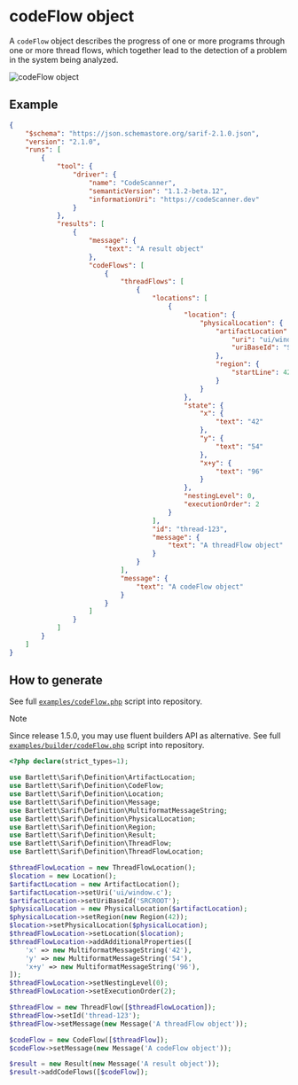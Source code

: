 <!-- markdownlint-disable MD013 -->
# codeFlow object

A `codeFlow` object describes the progress of one or more programs through one or more thread flows,
which together lead to the detection of a problem in the system being analyzed.

![codeFlow object](../assets/images/reference-code-flow.graphviz.svg)

## Example

```json
{
    "$schema": "https://json.schemastore.org/sarif-2.1.0.json",
    "version": "2.1.0",
    "runs": [
        {
            "tool": {
                "driver": {
                    "name": "CodeScanner",
                    "semanticVersion": "1.1.2-beta.12",
                    "informationUri": "https://codeScanner.dev"
                }
            },
            "results": [
                {
                    "message": {
                        "text": "A result object"
                    },
                    "codeFlows": [
                        {
                            "threadFlows": [
                                {
                                    "locations": [
                                        {
                                            "location": {
                                                "physicalLocation": {
                                                    "artifactLocation": {
                                                        "uri": "ui/window.c",
                                                        "uriBaseId": "SRCROOT"
                                                    },
                                                    "region": {
                                                        "startLine": 42
                                                    }
                                                }
                                            },
                                            "state": {
                                                "x": {
                                                    "text": "42"
                                                },
                                                "y": {
                                                    "text": "54"
                                                },
                                                "x+y": {
                                                    "text": "96"
                                                }
                                            },
                                            "nestingLevel": 0,
                                            "executionOrder": 2
                                        }
                                    ],
                                    "id": "thread-123",
                                    "message": {
                                        "text": "A threadFlow object"
                                    }
                                }
                            ],
                            "message": {
                                "text": "A codeFlow object"
                            }
                        }
                    ]
                }
            ]
        }
    ]
}
```

## How to generate

See full [`examples/codeFlow.php`][example-script] script into repository.

> [!NOTE]
> Since release 1.5.0, you may use fluent builders API as alternative.
> See full [`examples/builder/codeFlow.php`][example-builder] script into repository.

[example-script]: https://github.com/llaville/sarif-php-sdk/blob/master/examples/codeFlow.php
[example-builder]: https://github.com/llaville/sarif-php-sdk/blob/master/examples/builder/codeFlow.php

```php
<?php declare(strict_types=1);

use Bartlett\Sarif\Definition\ArtifactLocation;
use Bartlett\Sarif\Definition\CodeFlow;
use Bartlett\Sarif\Definition\Location;
use Bartlett\Sarif\Definition\Message;
use Bartlett\Sarif\Definition\MultiformatMessageString;
use Bartlett\Sarif\Definition\PhysicalLocation;
use Bartlett\Sarif\Definition\Region;
use Bartlett\Sarif\Definition\Result;
use Bartlett\Sarif\Definition\ThreadFlow;
use Bartlett\Sarif\Definition\ThreadFlowLocation;

$threadFlowLocation = new ThreadFlowLocation();
$location = new Location();
$artifactLocation = new ArtifactLocation();
$artifactLocation->setUri('ui/window.c');
$artifactLocation->setUriBaseId('SRCROOT');
$physicalLocation = new PhysicalLocation($artifactLocation);
$physicalLocation->setRegion(new Region(42));
$location->setPhysicalLocation($physicalLocation);
$threadFlowLocation->setLocation($location);
$threadFlowLocation->addAdditionalProperties([
    'x' => new MultiformatMessageString('42'),
    'y' => new MultiformatMessageString('54'),
    'x+y' => new MultiformatMessageString('96'),
]);
$threadFlowLocation->setNestingLevel(0);
$threadFlowLocation->setExecutionOrder(2);

$threadFlow = new ThreadFlow([$threadFlowLocation]);
$threadFlow->setId('thread-123');
$threadFlow->setMessage(new Message('A threadFlow object'));

$codeFlow = new CodeFlow([$threadFlow]);
$codeFlow->setMessage(new Message('A codeFlow object'));

$result = new Result(new Message('A result object'));
$result->addCodeFlows([$codeFlow]);

```
